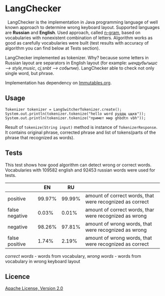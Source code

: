 # LangChecker
 
LangChecker is the implementation in Java programming language of well known approach to determine wrong keyboard layout.
Supported languages are __Russian__ and __English__.
Used approach, called [n-gram](http://en.wikipedia.org/wiki/N-gram), based on vocabularies with nonexistent combination of letters.
Algorithm works as good as carefully vocabularies were built (test results with accuracy of algorithm you can find below at Tests section).

LangChecker implemented as tokenizer.
Why? because some letters in Russian layout are separators in English layout (for example: _ыендубьгышс --> style,music_, _cj,snbt --> событие_).
LangChecker able to check not only single word, but phrase.

Implementation has dependency on [Immutables.org](http://immutables.org/).

## Usage

    Tokenizer tokenizer = LangSwitcherTokenizer.create();
    System.out.println(tokenizer.tokenize("hello word руддщ цщкв"));
    System.out.println(tokenizer.tokenize("примет мир ghbdtn vbh"));

Result of `tokenize(String input)` method is instance of `TokenizerResponse`.
It contains original phrase, corrected phrase and list of tokens(parts of the phrase that recognized as words).

## Tests

This test shows how good algorithm can detect wrong or correct words.
Vocabularies with 109582 english and 92453 russian words were used for tests.

|                | EN        | RU        |                                                          |
|----------------|-----------|-----------|----------------------------------------------------------|
| positive       | 99.97%    | 99.99%    | amount of correct words, that were recognized as correct |
| false negative |  0.03%    |  0.01%    | amount of correct words, thar were recognized as wrong   |
| negative       | 98.26%    | 97.81%    | amount of wrong words, that were recognized as wrong     |
| false positive |  1.74%    |  2.19%    | amount of wrong words, that were recognized as correct   |

_correct words_ - words from vocabulary, _wrong words_ - words from vocabulary in wrong keyboard layout

## Licence

[Apache License, Version 2.0](http://www.apache.org/licenses/LICENSE-2.0)
